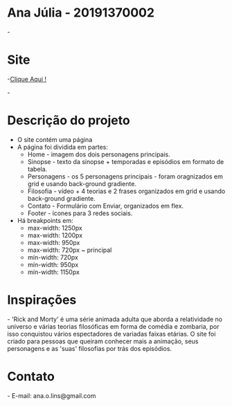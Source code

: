 # Ana Júlia - 20191370002
-<h1>Site</h1>
  -<a href="https://anajulia29.github.io/projlm.github.io/site/" target="_blank">Clique Aqui !</a>
  
-<h1>Descrição do projeto</h1>
  - O site contém uma página
  - A página foi dividida em partes:
      - Home - imagem dos dois personagens principais. 
      - Sinopse - texto da sinopse + temporadas e episódios em formato de tabela.
      - Personagens - os 5 personagens principais - foram oragnizados em grid e usando back-ground gradiente. 
      - Filosofia - vídeo + 4 teorias e 2 frases organizados em grid e usando back-ground gradiente.
      - Contato - Formulário com Enviar, organizados em flex.
      - Footer - ícones para 3 redes sociais.
  - Há breakpoints em:
      - max-width: 1250px
      - max-width: 1200px
      - max-width: 950px
      - max-width: 720px ~ principal
      - mín-width: 720px
      - mín-width: 950px
      - mín-width: 1150px
      
<h1>Inspirações</h1>
  - 'Rick and Morty' é uma série animada adulta que aborda a relatividade no universo e várias teorias filosóficas em forma de comédia e zombaria, por isso conquistou vários espectadores de variadas faixas etárias. O site foi criado para pessoas que queiram conhecer mais a animação, seus personagens e as 'suas' filosofias por trás dos episódios.

<h1>Contato</h1>
  - E-mail:  ana.o.lins@gmail.com
